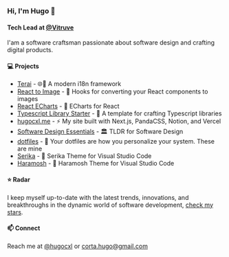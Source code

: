 ### Hi, I'm Hugo 👋

#### Tech Lead at [@Vitruve](https://vitruve.fit/)
I'am a software craftsman passionate about software design and crafting digital products.

#### 💻 Projects
- [Terai](https://github.com/teraihq/terai) - 🌐🚀 A modern i18n framework
- [React to Image](https://github.com/hugocxl/react-to-image) - 📸 Hooks for converting your React components to images
- [React ECharts](https://github.com/hugocxl/react-echarts) - 🐳 ECharts for React
- [Typescript Library Starter](https://github.com/hugocxl/typescript-library-starter) - 💎 A template for crafting Typescript libraries
- [hugocxl.me](https://github.com/hugocxl/hugocxl.me) - ⚡️ My site built with Next.js, PandaCSS, Notion, and Vercel
- [Software Design Essentials](https://github.com/hugocxl/software-design-essentials) - 🏛️ TLDR for Software Design
- [dotfiles](https://github.com/hugocxl/dotfiles) - 🔋 Your dotfiles are how you personalize your system. These are mine
- [Serika](https://github.com/hugocxl/serika) - 🎨 Serika Theme for Visual Studio Code
- [Haramosh](https://github.com/hugocxl/haramosh) - 🎨 Haramosh Theme for Visual Studio Code
 

#### ⭐️ Radar
I keep myself up-to-date with the latest trends, innovations, and breakthroughs in the dynamic world of software development, [check my stars](https://github.com/hugocxl?tab=stars).

#### 📫 Connect
Reach me at [@hugocxl](https://twitter.com/hugocxl) or [corta.hugo@gmail.com](mailto:corta.hugo@gmail.com)

